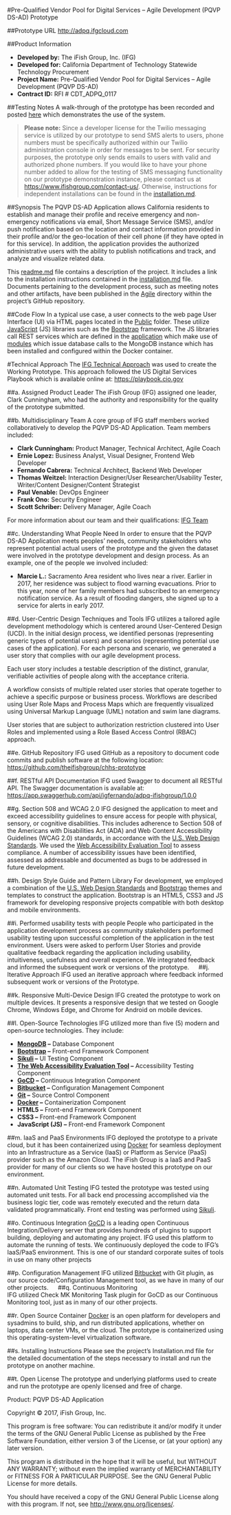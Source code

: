 #Pre-Qualified Vendor Pool for Digital Services – Agile Development (PQVP DS-AD) Prototype

##Prototype URL
http://adpq.ifgcloud.com

##Product Information

* **Developed by:** The iFish Group, Inc. (IFG)
* **Developed for:** California Department of Technology Statewide Technology Procurement
* **Project Name:** Pre-Qualified Vendor Pool for Digital Services – Agile Development (PQVP DS-AD)
* **Contract ID:** RFI # CDT_ADPQ_0117

##Testing Notes
A walk-through of the prototype has been recorded and posted [here](https://youtu.be/AVOHbvyp7pY) which demonstrates the use of the system.

>**Please note:** Since a developer license for the Twilio messaging service is utilized by our prototype to send SMS alerts to users, phone numbers must be specifically authorized within our Twilio administration console in order for messages to be sent. For security purposes, the prototype only sends emails to users with valid and authorized phone numbers. If you would like to have your phone number added to allow for the testing of SMS messaging functionality on our prototype demonstration instance, please contact us at https://www.ifishgroup.com/contact-us/. Otherwise, instructions for independent installations can be found in the [installation.md](https://github.com/theifishgroup/chhs-prototype/blob/master/installation.md). 

##Synopsis
The PQVP DS-AD Application allows California residents to establish and manage their profile and receive emergency and non-emergency notifications via email, Short Message Service (SMS), and/or push notification based on the location and contact information provided in their profile and/or the geo-location of their cell phone (if they have opted in for this service). In addition, the application provides the authorized administrative users with the ability to publish notifications and track, and analyze and visualize related data.

This [readme.md](https://github.com/theifishgroup/chhs-prototype/blob/master/README.md) file contains a description of the project. It includes a link to the installation instructions contained in the [installation.md](https://github.com/theifishgroup/chhs-prototype/blob/master/installation.md) file. Documents pertaining to the development process, such as meeting notes and other artifacts, have been published in the [Agile](https://github.com/theifishgroup/chhs-prototype/tree/master/Agile) directory within the project’s GitHub repository.

##Code Flow
In a typical use case, a user connects to the web page User Interface (UI) via HTML pages located in the [Public](https://github.com/theifishgroup/chhs-prototype/tree/master/public) folder. These utilize [JavaScript](https://github.com/theifishgroup/chhs-prototype/tree/master/public/js) (JS) libraries such as the [Bootstrap](https://github.com/theifishgroup/chhs-prototype/blob/master/public/js/bootstrap/bootstrap.min.js) framework. The JS libraries call REST services which are defined in the [application](https://github.com/theifishgroup/chhs-prototype/blob/master/app.js) which make use of [modules](https://github.com/theifishgroup/chhs-prototype/tree/master/ifish_modules) which issue database calls to the MongoDB instance which has been installed and configured within the Docker container.

#Technical Approach
The [IFG Technical Approach](https://github.com/theifishgroup/chhs-prototype/blob/master/Agile/RFI%20CDT-ADPQ-0117-IFG%20Technical%20Approach-FINAL.docx) was used to create the Working Prototype. This approach followed the US Digital Services Playbook which is available online at: https://playbook.cio.gov

##a. Assigned Product Leader
The iFish Group (IFG) assigned one leader, Clark Cunningham, who had the authority and responsibility for the quality of the prototype submitted.  

##b. Multidisciplinary Team
A core group of IFG staff members worked collaboratively to develop the PQVP DS-AD Application. Team members included:

* **Clark Cunningham:** Product Manager, Technical Architect, Agile Coach
* **Ernie Lopez:**  Business Analyst, Visual Designer, Frontend Web Developer
* **Fernando Cabrera:**  Technical Architect, Backend Web Developer
* **Thomas Weitzel:** Interaction Designer/User Researcher/Usability Tester, Writer/Content Designer/Content Strategist
* **Paul Venable:**  DevOps Engineer
* **Frank Ono:**  Security Engineer
* **Scott Schriber:**  Delivery Manager, Agile Coach

For more information about our team and their qualifications: [IFG Team](https://github.com/theifishgroup/chhs-prototype/blob/master/Agile/ADPQ%20IFG%20TEAM-FINAL.docx)

##c. Understanding What People Need
In order to ensure that the PQVP DS-AD Application meets peoples’ needs, community stakeholders who represent potential actual users of the prototype and the given the dataset were involved in the prototype development and design process. As an example, one of the people we involved included:

* **Marcie L.:** Sacramento Area resident who lives near a river.  Earlier in 2017, her residence was subject to flood warning evacuations. Prior to this year, none of her family members had subscribed to an emergency notification service. As a result of flooding dangers, she signed up to a service for alerts in early 2017.

##d. User-Centric Design Techniques and Tools
IFG utilizes a tailored agile development methodology which is centered around User-Centered Design (UCD). 
In the initial design process, we identified personas (representing generic types of potential users) and scenarios (representing potential use cases of the application). For each persona and scenario, we generated a user story that complies with our agile development process.

Each user story includes a testable description of the distinct, granular, verifiable activities of people along with the acceptance criteria.

A workflow consists of multiple related user stories that operate together to achieve a specific purpose or business process. Workflows are described using User Role Maps and Process Maps which are frequently visualized using Universal Markup Language (UML) notation and swim lane diagrams. 

User stories that are subject to authorization restriction clustered into User Roles and implemented using a Role Based Access Control (RBAC) approach. 

##e. GitHub Repository
IFG used GitHub as a repository to document code commits and publish software at the following location: https://github.com/theifishgroup/chhs-prototype 

##f. RESTful API Documentation
IFG used Swagger to document all RESTful API. The Swagger documentation is available at:
https://app.swaggerhub.com/api/igfernando/adpq-ifishgroup/1.0.0

##g. Section 508 and WCAG 2.0
IFG designed the application to meet and exceed accessibility guidelines to ensure access for people with physical, sensory, or cognitive disabilities. This includes adherence to Section 508 of the Americans with Disabilities Act (ADA) and Web Content Accessibility Guidelines (WCAG 2.0) standards, in accordance with the [U.S. Web Design Standards](https://standards.usa.gov/). We used the [Web Accessibility Evaluation Tool](http://wave.webaim.org/) to assess compliance. A number of accessibility issues have been identified, assessed as addressable and documented as bugs to be addressed in future development.

##h. Design Style Guide and Pattern Library
For development, we employed a combination of the [U.S. Web Design Standards](https://standards.usa.gov/) and [Bootstrap](http://getbootstrap.com/) themes and templates to construct the application. Bootstrap is an HTML5, CSS3 and JS framework for developing responsive projects compatible with both desktop and mobile environments.
 
##i. Performed usability tests with people
People who participated in the application development process as community stakeholders performed usability testing upon successful completion of the application in the test environment. Users were asked to perform User Stories and provide qualitative feedback regarding the application including usability, intuitiveness, usefulness and overall experience. We integrated feedback and informed the subsequent work or versions of the prototype.
 
##j. Iterative Approach
IFG used an iterative approach where feedback informed subsequent work or versions of the
Prototype. 

##k. Responsive Multi-Device Design
IFG created the prototype to work on multiple devices. It presents a responsive design that we tested on Google Chrome, Windows Edge, and Chrome for Android on mobile devices.

##l. Open-Source Technologies
IFG utilized more than five (5) modern and open-source technologies. They include:
* **[MongoDB](https://www.mongodb.com/community) –** Database Component
* **[Bootstrap](http://getbootstrap.com/) –** Front-end Framework Component
* **[Sikuli](http://www.sikuli.org/) –** UI Testing Component
* **[The Web Accessibility Evaluation Tool](http://wave.webaim.org/) –** Accessibility Testing Component
* **[GoCD](https://www.gocd.io) –** Continuous Integration Component
* **[Bitbucket](https://bitbucket.org) –** Configuration Management Component
* **[Git](https://github.com) –** Source Control Component
* **[Docker](https://www.docker.com/) –** Containerization Component
* **HTML5 –** Front-end Framework Component
* **CSS3 –** Front-end Framework Component
* **JavaScript (JS) –** Front-end Framework Component

##m. IaaS and PaaS Environments
IFG deployed the prototype to a private cloud, but it has been containerized using [Docker](https://www.docker.com/) for seamless deployment into an Infrastructure as a Service (IaaS) or Platform as Service (PaaS) provider such as the Amazon Cloud. The iFish Group is a IaaS and PaaS provider for many of our clients so we have hosted this prototype on our environment.

##n. Automated Unit Testing
IFG tested the prototype was tested using automated unit tests. For all back end processing accomplished via the business logic tier, code was remotely executed and the return data validated programmatically. Front end testing was performed using [Sikuli](http://www.sikuli.org/). 

##o. Continuous Integration
[GoCD](https://www.gocd.io) is a leading open Continuous Integration/Delivery server that provides hundreds of plugins to support building, deploying and automating any project. IFG used this platform to automate the running of tests. We continuously deployed the code to IFG’s IaaS/PaaS environment.  This is one of our standard corporate suites of tools in use on many other projects

##p.  Configuration Management
IFG utilized [Bitbucket](https://bitbucket.org) with Git plugin, as our source code/Configuration Management tool, as we have in many of our other projects.
 
##q. Continuous Monitoring  
IFG utilized Check MK Monitoring Task plugin for GoCD as our Continuous Monitoring tool, just as in many of our other projects.

##r. Open Source Container
[Docker](https://www.docker.com) is an open platform for developers and sysadmins to build, ship, and run distributed applications, whether on laptops, data center VMs, or the cloud. The prototype is containerized using this operating-system-level virtualization software.

##s. Installing Instructions
Please see the project’s Installation.md file for the detailed documentation of the steps necessary to install and run the prototype on another machine.

##t. Open License
The prototype and underlying platforms used to create and run the prototype are openly licensed and free of charge.

Product: PQVP DS-AD Application

Copyright © 2017, iFish Group, Inc.

This program is free software: You can redistribute it and/or modify it under the terms of the GNU General Public License as published by the Free Software Foundation, either version 3 of the License, or
(at your option) any later version.

This program is distributed in the hope that it will be useful, but WITHOUT ANY WARRANTY; without even the implied warranty of MERCHANTABILITY or FITNESS FOR A PARTICULAR PURPOSE. See the
GNU General Public License for more details.

You should have received a copy of the GNU General Public License along with this program. If not, see <http://www.gnu.org/licenses/>.
